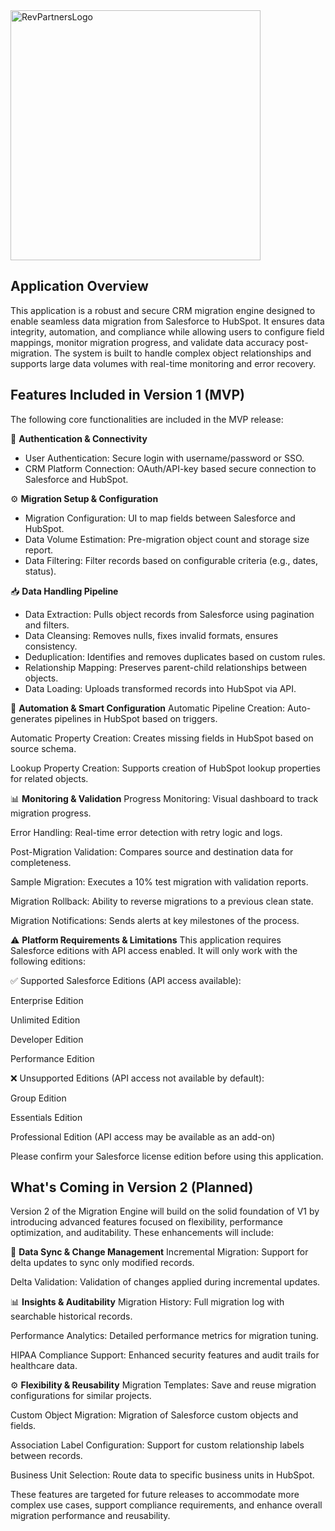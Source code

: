 

<img src="https://9040550.fs1.hubspotusercontent-na1.net/hubfs/9040550/__hs-marketplace__/RP%20Green%20Logo-3-1.png" alt="RevPartnersLogo" width="400"/>

## Application Overview
This application is a robust and secure CRM migration engine designed to enable seamless data migration from Salesforce to HubSpot. It ensures data integrity, automation, and compliance while allowing users to configure field mappings, monitor migration progress, and validate data accuracy post-migration. The system is built to handle complex object relationships and supports large data volumes with real-time monitoring and error recovery.

## Features Included in Version 1 (MVP)
The following core functionalities are included in the MVP release:

🔐 **Authentication & Connectivity**
- User Authentication: Secure login with username/password or SSO.
- CRM Platform Connection: OAuth/API-key based secure connection to Salesforce and HubSpot.

⚙️ **Migration Setup & Configuration**
- Migration Configuration: UI to map fields between Salesforce and HubSpot.
- Data Volume Estimation: Pre-migration object count and storage size report.
- Data Filtering: Filter records based on configurable criteria (e.g., dates, status).

📥  **Data Handling Pipeline**
- Data Extraction: Pulls object records from Salesforce using pagination and filters.
- Data Cleansing: Removes nulls, fixes invalid formats, ensures consistency.
- Deduplication: Identifies and removes duplicates based on custom rules.
- Relationship Mapping: Preserves parent-child relationships between objects.
- Data Loading: Uploads transformed records into HubSpot via API.

🧩 **Automation & Smart Configuration**
Automatic Pipeline Creation: Auto-generates pipelines in HubSpot based on triggers.

Automatic Property Creation: Creates missing fields in HubSpot based on source schema.

Lookup Property Creation: Supports creation of HubSpot lookup properties for related objects.

📊 **Monitoring & Validation**
Progress Monitoring: Visual dashboard to track migration progress.

Error Handling: Real-time error detection with retry logic and logs.

Post-Migration Validation: Compares source and destination data for completeness.

Sample Migration: Executes a 10% test migration with validation reports.

Migration Rollback: Ability to reverse migrations to a previous clean state.

Migration Notifications: Sends alerts at key milestones of the process.

⚠️ **Platform Requirements & Limitations**
This application requires Salesforce editions with API access enabled. It will only work with the following editions:

✅ Supported Salesforce Editions (API access available):

Enterprise Edition

Unlimited Edition

Developer Edition

Performance Edition

❌ Unsupported Editions (API access not available by default):

Group Edition

Essentials Edition

Professional Edition (API access may be available as an add-on)

Please confirm your Salesforce license edition before using this application.


## What's Coming in Version 2 (Planned)
Version 2 of the Migration Engine will build on the solid foundation of V1 by introducing advanced features focused on flexibility, performance optimization, and auditability. These enhancements will include:

🔄 **Data Sync & Change Management**
Incremental Migration: Support for delta updates to sync only modified records.

Delta Validation: Validation of changes applied during incremental updates.

📊 **Insights & Auditability**
Migration History: Full migration log with searchable historical records.

Performance Analytics: Detailed performance metrics for migration tuning.

HIPAA Compliance Support: Enhanced security features and audit trails for healthcare data.

⚙️ **Flexibility & Reusability**
Migration Templates: Save and reuse migration configurations for similar projects.

Custom Object Migration: Migration of Salesforce custom objects and fields.

Association Label Configuration: Support for custom relationship labels between records.

Business Unit Selection: Route data to specific business units in HubSpot.

These features are targeted for future releases to accommodate more complex use cases, support compliance requirements, and enhance overall migration performance and reusability.

